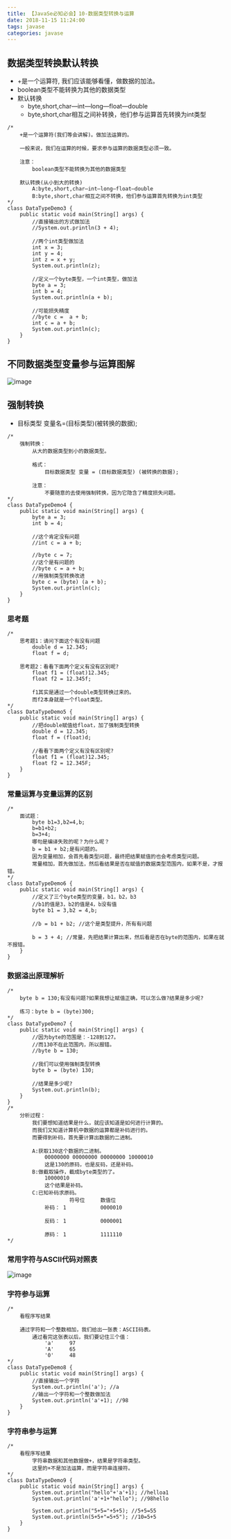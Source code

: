 ```yaml
---
title: 【JavaSe必知必会】10-数据类型转换与运算
date: 2018-11-15 11:24:00
tags: javase
categories: javase
---
```

## 数据类型转换默认转换
- +是一个运算符, 我们应该能够看懂，做数据的加法。
- boolean类型不能转换为其他的数据类型
- 默认转换
  - byte,short,char—int—long—float—double
  - byte,short,char相互之间补转换，他们参与运算首先转换为int类型

```
/*
	+是一个运算符(我们等会讲解)。做加法运算的。
	
	一般来说，我们在运算的时候，要求参与运算的数据类型必须一致。
	
	注意：
		boolean类型不能转换为其他的数据类型

	默认转换(从小到大的转换)
		A:byte,short,char—int—long—float—double
		B:byte,short,char相互之间不转换，他们参与运算首先转换为int类型
*/
class DataTypeDemo3 {
	public static void main(String[] args) {
		//直接输出的方式做加法
		//System.out.println(3 + 4);
	
		//两个int类型做加法
		int x = 3;
		int y = 4;
		int z = x + y;
		System.out.println(z);
		
		//定义一个byte类型，一个int类型，做加法
		byte a = 3;
		int b = 4;
		System.out.println(a + b);
		
		//可能损失精度
		//byte c =  a + b;
		int c = a + b;
		System.out.println(c);
	}
}
```
## 不同数据类型变量参与运算图解
![image](http://image.damienzhong.com/%E4%B8%8D%E5%90%8C%E6%95%B0%E6%8D%AE%E7%B1%BB%E5%9E%8B%E5%8F%98%E9%87%8F%E5%8F%82%E4%B8%8E%E8%BF%90%E7%AE%97%E5%9B%BE%E8%A7%A3.png)
## 强制转换
  - 目标类型 变量名=(目标类型)(被转换的数据);

```
/*
	强制转换：
		从大的数据类型到小的数据类型。
		
		格式：
			目标数据类型 变量 = (目标数据类型) (被转换的数据);
			
		注意：
			不要随意的去使用强制转换，因为它隐含了精度损失问题。
*/
class DataTypeDemo4 {
	public static void main(String[] args) {
		byte a = 3;
		int b = 4;
		
		//这个肯定没有问题
		//int c = a + b;
		
		//byte c = 7;
		//这个是有问题的
		//byte c = a + b; 
		//用强制类型转换改进
		byte c = (byte) (a + b);
		System.out.println(c);
	}
}
```
### 思考题

```
/*
	思考题1：请问下面这个有没有问题
		double d = 12.345;
		float f = d;
		
	思考题2：看看下面两个定义有没有区别呢?
		float f1 = (float)12.345;
		float f2 = 12.345f;
		
		f1其实是通过一个double类型转换过来的。
		而f2本身就是一个float类型。
*/
class DataTypeDemo5 {
	public static void main(String[] args) {
		//把double赋值给float，加了强制类型转换
		double d = 12.345;
		float f = (float)d;
		
		//看看下面两个定义有没有区别呢?
		float f1 = (float)12.345;
		float f2 = 12.345F;
	}
}
```
### 常量运算与变量运算的区别

```
/*
	面试题：
		byte b1=3,b2=4,b;
		b=b1+b2;
		b=3+4;
		哪句是编译失败的呢？为什么呢？
		b = b1 + b2;是有问题的。
		因为变量相加，会首先看类型问题，最终把结果赋值的也会考虑类型问题。
		常量相加，首先做加法，然后看结果是否在赋值的数据类型范围内，如果不是，才报错。
*/
class DataTypeDemo6 {
	public static void main(String[] args) {
		//定义了三个byte类型的变量，b1，b2，b3
		//b1的值是3，b2的值是4，b没有值
		byte b1 = 3,b2 = 4,b;
		
		//b = b1 + b2; //这个是类型提升，所有有问题
		
		b = 3 + 4; //常量，先把结果计算出来，然后看是否在byte的范围内，如果在就不报错。
	}
}
```
### 数据溢出原理解析


```
/*
	byte b = 130;有没有问题?如果我想让赋值正确，可以怎么做?结果是多少呢?
	
	练习：byte b = (byte)300;
*/
class DataTypeDemo7 {
	public static void main(String[] args) {
		//因为byte的范围是：-128到127。
		//而130不在此范围内，所以报错。
		//byte b = 130; 
		
		//我们可以使用强制类型转换
		byte b = (byte) 130;
		
		//结果是多少呢?
		System.out.println(b);
	}
}
/*
	分析过程：
		我们要想知道结果是什么，就应该知道是如何进行计算的。
		而我们又知道计算机中数据的运算都是补码进行的。
		而要得到补码，首先要计算出数据的二进制。
		
		A:获取130这个数据的二进制。
			00000000 00000000 00000000 10000010
			这是130的原码，也是反码，还是补码。
		B:做截取操作，截成byte类型的了。
			10000010 
			这个结果是补码。
		C:已知补码求原码。
					符号位		数值位
			补码：	1			0000010
			
			反码：	1			0000001
			
			原码：	1			1111110
*/

```
### 常用字符与ASCII代码对照表
![image](http://image.damienzhong.com/ASCII%E7%A0%81%E8%A1%A8.png)
### 字符参与运算

```
/*
	看程序写结果
	
	通过字符和一个整数相加，我们给出一张表：ASCII码表。
		通过看完这张表以后，我们要记住三个值：
			'a'		97
			'A'		65
			'0'		48
*/
class DataTypeDemo8 {
	public static void main(String[] args) {
		//直接输出一个字符
		System.out.println('a'); //a
		//输出一个字符和一个整数做加法
		System.out.println('a'+1); //98
	}
}
```
### 字符串参与运算
```
/*
	看程序写结果
		字符串数据和其他数据做+，结果是字符串类型。
		这里的+不是加法运算，而是字符串连接符。
*/
class DataTypeDemo9 {
	public static void main(String[] args) {
		System.out.println("hello"+'a'+1); //helloa1
		System.out.println('a'+1+"hello"); //98hello
		
		System.out.println("5+5="+5+5); //5+5=55
		System.out.println(5+5+"=5+5"); //10=5+5
	}
}
```
